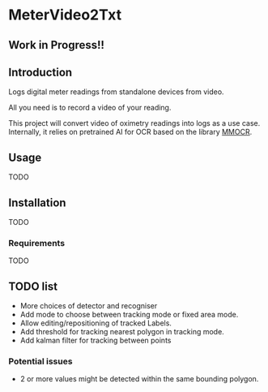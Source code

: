 # MeterVideo2Txt

## Work in Progress!!

## Introduction
Logs digital meter readings from standalone devices from video. 

All you need is to record a video of your reading.

This project will convert video of oximetry readings into logs as a use case.
Internally, it relies on pretrained AI for OCR based on the library [MMOCR](https://github.com/open-mmlab/mmocr).

## Usage
TODO

## Installation
TODO

### Requirements
TODO


## TODO list
- More choices of detector and recogniser
- Add mode to choose between tracking mode or fixed area mode.
- Allow editing/repositioning of tracked Labels.
- Add threshold for tracking nearest polygon in tracking mode. 
- Add kalman filter for tracking between points

### Potential issues
- 2 or more values might be detected within the same bounding polygon. 
